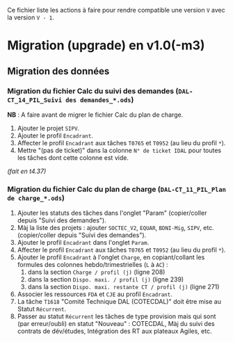 Ce fichier liste les actions à faire pour rendre compatible une version `V` avec la version `V - 1`.

# Migration (upgrade) en v1.0(-m3)

## Migration des données

### Migration du fichier Calc du suivi des demandes (`DAL-CT_14_PIL_Suivi des demandes_*.ods`)
**NB** : A faire avant de migrer le fichier Calc du plan de charge.
1) Ajouter le projet `SIPV`.
1) Ajouter le profil `Encadrant`.
1) Affecter le profil `Encadrant` aux tâches `T0765`  et `T0952` (au lieu du profil `*`).
1) Mettre "(pas de ticket)" dans la colonne `N° de ticket IDAL` pour toutes les tâches dont cette colonne est vide.

_(fait en t4.37)_

### Migration du fichier Calc du plan de charge (`DAL-CT_11_PIL_Plan de charge_*.ods`)
1) Ajouter les statuts des tâches dans l'onglet "Param" (copier/coller depuis "Suivi des demandes").
1) Màj la liste des projets : ajouter `SOCTEC_V2`, `EQUAR`, `BDNI-Mig`, `SIPV`, etc. (copier/coller depuis "Suivi des demandes").
1) Ajouter le profil `Encadrant` dans l'onglet `Param`.
1) Affecter le profil `Encadrant` aux tâches `T0765`  et `T0952` (au lieu du profil `*`).
1) Ajouter le profil `Encadrant` à l'onglet `Charge`, en copiant/collant les formules des colonnes hebdo/trimestrielles (`L` à `AC`) :
    1) dans la section `Charge / profil (j)` (ligne 208)
    1) dans la section `Dispo. maxi. / profil (j)` (ligne 239)
    1) dans la section `Dispo. maxi. restante CT / profil (j)` (ligne 271)
1) Associer les ressources `FDA` et `CJE` au profil `Encadrant`. 
1) La tâche `T1618` "Comité Technique DAL (COTECDAL)" doit être mise au Statut `Récurrent`.
1) Passer au statut `Récurrent` les tâches de type provision mais qui sont (par erreur/oubli) en statut "Nouveau" : COTECDAL, Màj du suivi des contrats de dév/études, Intégration des RT aux plateaux Agiles, etc.